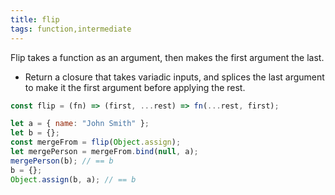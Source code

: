 ```yaml
---
title: flip
tags: function,intermediate
---
```


Flip takes a function as an argument, then makes the first argument the last.

- Return a closure that takes variadic inputs, and splices the last argument to make it the first argument before applying the rest.

```js
const flip = (fn) => (first, ...rest) => fn(...rest, first);
```

```js
let a = { name: "John Smith" };
let b = {};
const mergeFrom = flip(Object.assign);
let mergePerson = mergeFrom.bind(null, a);
mergePerson(b); // == b
b = {};
Object.assign(b, a); // == b
```
